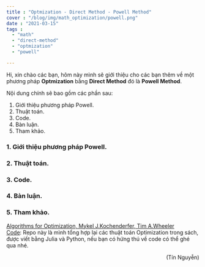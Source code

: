 ```yaml
---
title : "Optmization - Direct Method - Powell Method"
cover : "/blog/img/math_optimization/powell.png"
date : "2021-03-15"
tags : 
  - "math"
  - "direct-method"
  - "optmization"
  - "powell"

---
```


Hi, xin chào các bạn, hôm này mình sẽ giới thiệu cho các bạn thêm về một phương pháp <b>Optmization</b> bằng <b>Direct Method</b> đó là <b>Powell Method</b>.

Nội dung chính sẽ bao gồm các phần sau: <br/>

1. Giới thiệu phương pháp Powell.
2. Thuật toán.
3. Code.
4. Bàn luận.
5. Tham khảo.



### 1. Giới thiệu phương pháp Powell.

### 2. Thuật toán.


### 3. Code.


### 4. Bàn luận.


### 5. Tham khảo.
[Algorithms for Optimization, Mykel J.Kochenderfer, Tim A.Wheeler]()<br/>
[Code](https://github.com/ngthanhtin/optimization_algorithm): Repo này là mình tổng hợp lại các thuật toán Optimization trong sách, được viết bằng Julia và Python, nếu bạn có hứng thú về code có thể ghé qua nhé.<br/>

<div style="text-align: right"> (Tín Nguyễn) </div>

